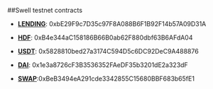 ##Swell testnet contracts

- **[LENDING](https://hashscan.io/testnet/contract/0.0.6532538)**: 0xbE29F9c7D35c97F8A088B6F1B92F14b57A09D31A

- **[HDF](https://hashscan.io/testnet/contract/0.0.6521523)**: 0xB4e344aC158186B66B0ab62F880dbf63B6AFdA04

- **[USDT](https://hashscan.io/testnet/contract/0.0.6522124)**: 0x5828810bed27a3174C594D5c6DC92DeC9A488876

- **[DAI](https://hashscan.io/testnet/contract/0.0.6522217)**: 0x1e3a8726cF3B3536352FAeDF35b3201dE2a323dF

- **[SWAP](https://hashscan.io/testnet/contract/0.0.6532350)**:0xBeB3494eA291cde3342855C15680BBF683b65fE1

